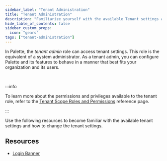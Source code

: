 ```yaml
---
sidebar_label: "Tenant Administration"
title: "Tenant Administration"
description: "Familiarize yourself with the available Tenant settings and how you can control the behavior of your tenant."
hide_table_of_contents: false
sidebar_custom_props: 
  icon: "gears"
tags: ["tenant-administration"]
---
```





In Palette, the *tenant admin* role can access tenant settings. This role is the equivalent of a system administrator. As a tenant admin, you can configure Palette and its features to behave in a manner that best fits your organization and its users. 

<br />

:::info

To learn more about the permissions and privileges available to the tenant role, refer to the [Tenant Scope Roles and Permissions](/user-management/palette-rbac/tenant-scope-roles-permissions) reference page.

:::


Use the following resources to become familiar with the available tenant settings and how to change the tenant settings.


## Resources

- [Login Banner](/tenant-settings/login-banner)


<br />